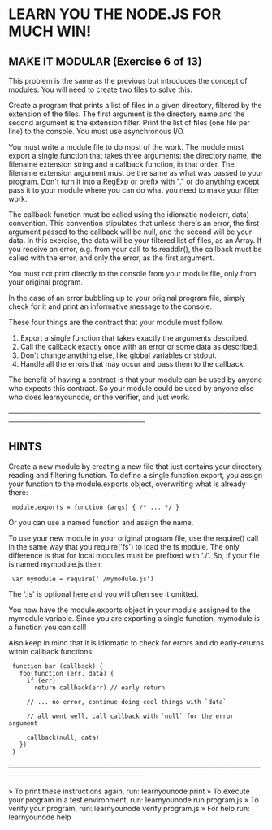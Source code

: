  # LEARN YOU THE NODE.JS FOR MUCH WIN!

 ## MAKE IT MODULAR (Exercise 6 of 13)

  This problem is the same as the previous but introduces the concept of
  modules. You will need to create two files to solve this.

  Create a program that prints a list of files in a given directory,
  filtered by the extension of the files. The first argument is the
  directory name and the second argument is the extension filter. Print the
  list of files (one file per line) to the console. You must use
  asynchronous I/O.

  You must write a module file to do most of the work. The module must
  export a single function that takes three arguments: the directory name,
  the filename extension string and a callback function, in that order. The
  filename extension argument must be the same as what was passed to your
  program. Don't turn it into a RegExp or prefix with "." or do anything
  except pass it to your module where you can do what you need to make your
  filter work.

  The callback function must be called using the idiomatic node(err, data)
  convention. This convention stipulates that unless there's an error, the
  first argument passed to the callback will be null, and the second will be
  your data. In this exercise, the data will be your filtered list of files,
  as an Array. If you receive an error, e.g. from your call to
  fs.readdir(), the callback must be called with the error, and only the
  error, as the first argument.

  You must not print directly to the console from your module file, only
  from your original program.

  In the case of an error bubbling up to your original program file, simply
  check for it and print an informative message to the console.

  These four things are the contract that your module must follow.

   1. Export a single function that takes exactly the arguments described.
   2. Call the callback exactly once with an error or some data as described.
   3. Don't change anything else, like global variables or stdout.
   4. Handle all the errors that may occur and pass them to the callback.

  The benefit of having a contract is that your module can be used by anyone
  who expects this contract. So your module could be used by anyone else who
  does learnyounode, or the verifier, and just work.

 ─────────────────────────────────────────────────────────────────────────────

 ## HINTS

  Create a new module by creating a new file that just contains your
  directory reading and filtering function. To define a single function
  export, you assign your function to the module.exports object, overwriting
  what is already there:

     module.exports = function (args) { /* ... */ }

  Or you can use a named function and assign the name.

  To use your new module in your original program file, use the require()
  call in the same way that you require('fs') to load the fs module. The
  only difference is that for local modules must be prefixed with './'. So,
  if your file is named mymodule.js then:

     var mymodule = require('./mymodule.js')

  The '.js' is optional here and you will often see it omitted.

  You now have the module.exports object in your module assigned to the
  mymodule variable. Since you are exporting a single function, mymodule is
  a function you can call!

  Also keep in mind that it is idiomatic to check for errors and do
  early-returns within callback functions:

     function bar (callback) {
       foo(function (err, data) {
         if (err)
           return callback(err) // early return

         // ... no error, continue doing cool things with `data`

         // all went well, call callback with `null` for the error argument

         callback(null, data)
       })
     }

 ─────────────────────────────────────────────────────────────────────────────

   » To print these instructions again, run: learnyounode print
   » To execute your program in a test environment, run: learnyounode run
     program.js
   » To verify your program, run: learnyounode verify program.js
   » For help run: learnyounode help